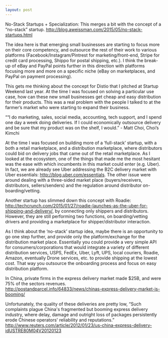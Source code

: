 ```yaml
---
layout: post
---
```


No-Stack Startups + Specialization:
This merges a bit with the concept of a “no-stack” startup.
http://blog.aweissman.com/2015/05/no-stack-startups.html

The idea here is that emerging small businesses are starting to focus more on their core competency, and outsource the rest of their work to various platforms (Facebook/Instagram/Pintrest for marketing/front-end, Stripe for credit card processing, Shippo for postal shipping, etc.). I think the break-up of eBay and PayPal points further in this direction with platforms focusing more and more on a specific niche (eBay on marketplaces, and PayPal on payment processing). 

This gets me thinking about the concept for Distio that I pitched at Startup Weekend last year. At the time I was focused on solving a particular use case, how can these new small businesses get cheap and easy distribution for their products. This was a real problem with the people I talked to at the farmer’s market who were starting to expand their business. 

““I do marketing, sales, social media, accounting, tech support, and I spend one day a week doing deliveries.  If I could economically outsource delivery and be sure that my product was on the shelf, I would.” - Matt Choi, Choi’s Kimchi

At the time I was focused on building more of a ‘full-stack’ startup, with a both a retail marketplace, and a distribution marketplace, where distributors could bid on delivery jobs that came out of the retail marketplace. As I looked at the ecosystem, one of the things that made me the most hesitant was the ease with which incumbents in this market could enter (e.g. Uber). In fact, we are already see Uber addressing the B2C delivery market with Uber essentials: http://blog.uber.com/essentials. The other issue were around dealing with a three-sided market place (buyers/receivers, distributors, sellers/senders) and the regulation around distributor on-boarding/vetting.

Another startup has slimmed down this concept with Roadie: http://techcrunch.com/2015/01/27/roadie-launches-as-the-uber-for-shipping-and-delivery/, by connecting only shippers and distributors. However, they are still performing two functions, on boarding/vetting drivers and providing a marketplace for shipper/distributor interaction.

As I think about the ‘no-stack’ startup idea, maybe there is an opportunity to go one step further, and provide only the platform/exchange for the distribution market place. Essentially you could provide a very simple API for consumers/corporations that would integrate a variety of different distribution services, USPS, FedEx, Uber, Lyft, UPS, local couriers, Roadie, Amazon, eventually Drone services, etc. to provide shipping at the lowest cost. That way you outsource the onboarding process and focus on easy distribution platform.

In China, private firms in the express delivery market made $25B, and were 75% of the sectors revenues.
http://postandparcel.info/64833/news/chinas-express-delivery-market-is-booming/

Unfortunately, the quality of these deliveries are pretty low, “Such complaints plague China's fragmented but booming express delivery industry, where delay, damage and outright loss of packages persistently erode Chinese operators' reliability and reputations.”
http://www.reuters.com/article/2012/01/23/us-china-express-delivery-idUSTRE80M04V20120123


